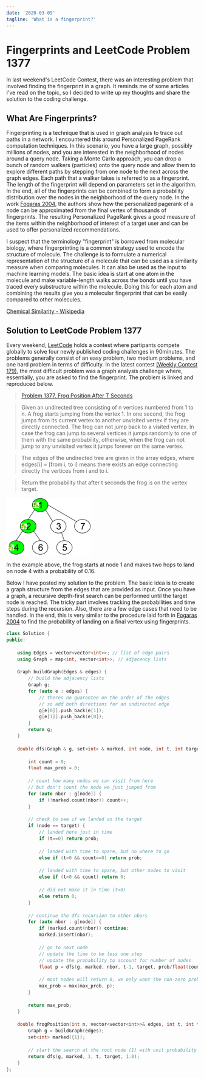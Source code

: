 ```yaml
---
date: '2020-03-09'
tagline: 'What is a fingerprint?'
---
```


# Fingerprints and LeetCode Problem 1377

In last weekend's LeetCode Contest, there was an interesting problem that involved finding the fingerprint in a graph. It reminds me of some articles I've read on the topic, so I decided to write up my thoughts and share the solution to the coding challenge.

## What Are Fingerprints?

Fingerprinting is a technique that is used in graph analysis to trace out paths in a network.
I encountered this around Personalized PageRank computation techniques.
In this scenario, you have a large graph, possibly millions of nodes, and you are interested in the neighborhood of nodes around a query node.
Taking a Monte Carlo approach, you can drop a bunch of random walkers (particles) onto the query node and allow them to explore different paths by stepping from one node to the next across the graph edges.
Each path that a walker takes is referred to as a fingerprint.
The length of the fingerprint will depend on parameters set in the algorithm.
In the end, all of the fingerprints can be combined to form a probability distribution over the nodes in the neighborhood of the query node.
In the work [Fogaras 2004](http://citeseerx.ist.psu.edu/viewdoc/download?doi=10.1.1.98.3412&rep=rep1&type=pdf), the authors show how the personalized pagerank of a node can be approximated from the final vertex of thousands of fingerprints.
The resulting Personalized PageRank gives a good measure of the items within the neighborhood of interest of a target user and can be used to offer personalized recommendations.

I suspect that the terminology "fingerprint" is borrowed from molecular biology, where fingerprinting is a common strategy used to encode the structure of molecule.
The challenge is to formulate a numerical representation of the structure of a molecule that can be used as a similarity measure when comparing molecules.
It can also be used as the input to machine learning models.
The basic idea is start at one atom in the molecule and make variable-length walks across the bonds until you have traced every substructure within the molecule.
Doing this for each atom and combining the results give you a molecular fingerprint that can be easily compared to other molecules.

[Chemical Similarity - Wikipedia](https://en.wikipedia.org/wiki/Chemical_similarity)

## Solution to LeetCode Problem 1377

Every weekend, [LeetCode](leetcode.com) holds a contest where partipants compete globally to solve four newly published coding challenges in 90minutes. The problems generally consist of an easy problem, two medium problems, and one hard problem in terms of difficulty. In the latest contest [(Weekly Contest 179)](https://leetcode.com/contest/weekly-contest-179), the most difficult problem was a graph analysis challenge where, essentially, you are asked to find the fingerprint. The problem is linked and reproduced below.

> [Problem 1377. Frog Position After T Seconds](https://leetcode.com/problems/frog-position-after-t-seconds/)

> Given an undirected tree consisting of n vertices numbered from 1 to n. A frog starts jumping from the vertex 1. In one second, the frog jumps from its current vertex to another unvisited vertex if they are directly connected. The frog can not jump back to a visited vertex. In case the frog can jump to several vertices it jumps randomly to one of them with the same probability, otherwise, when the frog can not jump to any unvisited vertex it jumps forever on the same vertex.

>The edges of the undirected tree are given in the array edges, where edges[i] = [from i, to i] means there exists an edge connecting directly the vertices from i and to i.

> Return the probability that after t seconds the frog is on the vertex target.

![Problem 1337](frog_2.png)

In the example above, the frog starts at node 1 and makes two hops to land on node 4 with a probability of 0.16.

Below I have posted my solution to the problem.
The basic idea is to create a graph structure from the edges that are provided as input.
Once you have a graph, a recursive depth-first search can be performed until the target node is reached.
The tricky part involves tracking the probabilities and time steps during the recursion.
Also, there are a few edge cases that need to be handled.
In the end, this is very similar to the procedure laid forth in [Fogaras 2004](http://citeseerx.ist.psu.edu/viewdoc/download?doi=10.1.1.98.3412&rep=rep1&type=pdf) to find the probability of landing on a final vertex using fingerprints.

```cpp
class Solution {
public:

    using Edges = vector<vector<int>>; // list of edge pairs
    using Graph = map<int, vector<int>>; // adjacency lists

    Graph buildGraph(Edges & edges) {
        // build the adjacency lists
        Graph g;
        for (auto e : edges) {
            // theres no guarantee on the order of the edges
            // so add both directions for an undirected edge
            g[e[0]].push_back(e[1]);
            g[e[1]].push_back(e[0]);
        }
        return g;
    }

    double dfs(Graph & g, set<int> & marked, int node, int t, int target, double prob) {

        int count = 0;
        float max_prob = 0;

        // count how many nodes we can visit from here
        // but don't count the node we just jumped from
        for (auto nbor : g[node]) {
            if (!marked.count(nbor)) count++;
        }

        // check to see if we landed on the target
        if (node == target) {
            // landed here just in time
            if (t==0) return prob;

            // landed with time to spare, but no where to go
            else if (t>0 && count==0) return prob;

            // landed with time to spare, but other nodes to visit
            else if (t>0 && count) return 0;

            // did not make it in time (t<0)
            else return 0;
        }

        // continue the dfs recursion to other nbors
        for (auto nbor : g[node]) {
            if (marked.count(nbor)) continue;
            marked.insert(nbor);

            // go to next node
            // update the time to be less one step
            // update the probability to account for number of nodes
            float p = dfs(g, marked, nbor, t-1, target, prob/float(count));

            // most nodes will return 0, we only want the non-zero prob
            max_prob = max(max_prob, p);
        }

        return max_prob;
    }

    double frogPosition(int n, vector<vector<int>>& edges, int t, int target) {
        Graph g = buildGraph(edges);
        set<int> marked({1});

		// start the search at the root node (1) with unit probability (1.0)
        return dfs(g, marked, 1, t, target, 1.0);
    }
};
```